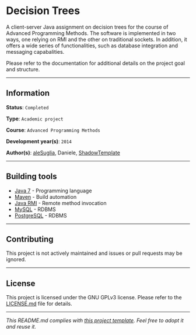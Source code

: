 # Decision Trees

A client-server Java assignment on decision trees for the course of Advanced 
Programming Methods. The software is implemented in two ways, one relying on 
RMI and the other on traditional sockets. In addition, it offers a wide series 
of functionalities, such as database integration and messaging capabalities.

Please refer to the documentation for additional details on the project goal 
and structure.

---
## Information

**Status**: `Completed`

**Type**: `Academic project`

**Course**: `Advanced Programming Methods`

**Development year(s)**: `2014`

**Author(s)**: [aleSuglia](https://github.com/aleSuglia), Daniele, 
[ShadowTemplate](https://github.com/ShadowTemplate)

---
## Building tools

* [Java 7](http://www.oracle.com/technetwork/java/javase/downloads/jre7-downloads-1880261.html) - 
Programming language
* [Maven](https://maven.apache.org/) - Build automation
* [Java RMI](http://www.oracle.com/technetwork/java/javase/tech/index-jsp-136424.html) - 
Remote method invocation 
* [MySQL](https://www.mysql.com/) - RDBMS
* [PostgreSQL](https://www.postgresql.org/) - RDBMS

---
## Contributing

This project is not actively maintained and issues or pull requests may be 
ignored.

---
## License

This project is licensed under the GNU GPLv3 license.
Please refer to the [LICENSE.md](LICENSE.md) file for details.

---
*This README.md complies with [this project template](
https://github.com/ShadowTemplate/project-template). Feel free to adopt it
and reuse it.*
